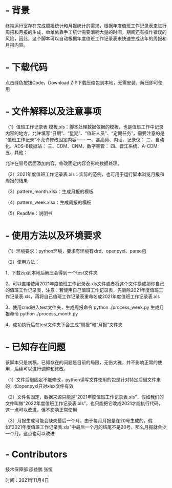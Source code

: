 # - 背景
终端运行室存在完成周报统计和月报统计的需求，根据年度值班工作记录表来进行周报和月报的生成，单单依靠手工统计需要消耗大量的时间，期间还有操作错误的风险，因此，这个脚本可以自动根据年度值班工作记录表来快速生成该年的周报和月报内容。

# - 下载代码
点击绿色按钮Code，Download ZIP下载压缩包到本地，无需安装，解压即可使用

# - 文件解释以及注意事项
（1）值班工作记录表 模板.xls：脚本处理数据依据的模板，也是值班工作中记录内容的地方，允许填写“日期”、“星期”、“值班人员”、“定期任务”，需要注意的是 “值班工作记录”不允许修改固定内容——
一、甚高频、内话、记录仪： 
二、自动化、ADS-B数据站： 
三、CDM、CNM、数字空管：
四、晋江系统、A-CDM:
五、其他：

允许在冒号后面添加内容，修改固定内容会影响数据处理。

（2）2021年度值班工作记录表.xls：实际的范例，也可用于运行脚本浏览月报和周报的结果

（3）pattern_month.xlsx：生成月报的模板

（4）pattern_week.xlsx：生成周报的模板

（5）ReadMe：说明书 

# - 使用方法以及环境要求
（1）环境要求：python环境，要求有环境有xlrd、openpyxl、parse包

（2）使用方法：

1、下载zip到本地后解压会得到一个test文件夹

2、可以直接使用2021年度值班工作记录表.xls文件或者将这个文件换成那你自己的值班工作记录表，注意：若使用自己值班工作记录表，先删除2021年度值班工作记录表.xls，再将自己值班工作记录表重命名成2021年度值班工作记录表.xls

3、使用cmd进入test文件夹，生成周报命令 python ./process_week.py  生成月报命令 python ./process_month.py

4、成功执行后在test文件夹下会生成“周报”和“月报”文件夹

# - 已知存在问题
该脚本只是初稿，已知存在的问题是目前的局限，无伤大雅，并不影响正常的使用，后续可以进行调整和修改。

（1）文件后缀固定不能修改，python读写文件使用的包是针对特定后缀文件来的，如openpyxl只对xlsx文件有效

（2）文件名固定，数据来源只能是“2021年度值班工作记录表.xls”，假如我们的文件叫做“2022年度值班工作记录表.xls”，也只能把它改成2021才能执行代码，这一点可以改进，但不影响正常使用

（3）月报生成可能会缺失最后一个月，由于每月月报是在20号生成的，假如“2021年度值班工作记录表.xls”中最后一个月的结尾不是20号，那么月报就会少一个月，这点也可以改进
# - Contributors
技术保障部 邵益鹏 张恒

时间：2021年11月4日